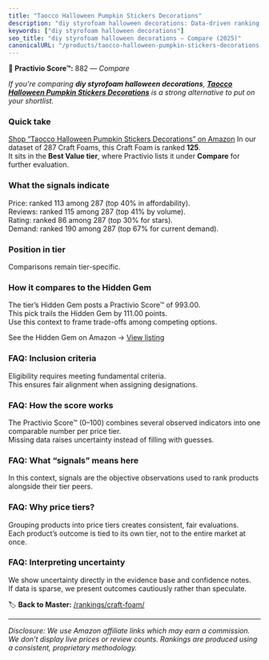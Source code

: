 ```yaml
---
title: "Taocco Halloween Pumpkin Stickers Decorations"
description: "diy styrofoam halloween decorations: Data-driven ranking using the Practivio Score™. Positioned by quality, value, demand, findability, momentum."
keywords: ["diy styrofoam halloween decorations"]
seo_title: "diy styrofoam halloween decorations — Compare (2025)"
canonicalURL: "/products/taocco-halloween-pumpkin-stickers-decorations-B0B4ZJN35B/"
---
```


**🛒 Practivio Score™:** 882 — _Compare_


*If you're comparing **diy styrofoam halloween decorations**, **[Taocco Halloween Pumpkin Stickers Decorations](https://www.amazon.com/dp/B0B4ZJN35B?tag=practivio-20)** is a strong alternative to put on your shortlist.*
### Quick take
[Shop “Taocco Halloween Pumpkin Stickers Decorations” on Amazon](https://www.amazon.com/dp/B0B4ZJN35B?tag=practivio-20)
In our dataset of 287 Craft Foams, this Craft Foam is ranked **125**.  
It sits in the **Best Value tier**, where Practivio lists it under **Compare** for further evaluation.

### What the signals indicate
Price: ranked 113 among 287 (top 40% in affordability).  
Reviews: ranked 115 among 287 (top 41% by volume).  
Rating: ranked 86 among 287 (top 30% for stars).  
Demand: ranked 190 among 287 (top 67% for current demand).

### Position in tier
Comparisons remain tier-specific.

### How it compares to the Hidden Gem
The tier’s Hidden Gem posts a Practivio Score™ of 993.00.  
This pick trails the Hidden Gem by 111.00 points.  
Use this context to frame trade-offs among competing options.  

See the Hidden Gem on Amazon → [View listing](https://www.amazon.com/dp/B07Q9PXSYL?tag=practivio-20)

### FAQ: Inclusion criteria
Eligibility requires meeting fundamental criteria.  
This ensures fair alignment when assigning designations.

### FAQ: How the score works
The Practivio Score™ (0–100) combines several observed indicators into one comparable number per price tier.  
Missing data raises uncertainty instead of filling with guesses.

### FAQ: What “signals” means here
In this context, signals are the objective observations used to rank products alongside their tier peers.

### FAQ: Why price tiers?
Grouping products into price tiers creates consistent, fair evaluations.  
Each product’s outcome is tied to its own tier, not to the entire market at once.

### FAQ: Interpreting uncertainty
We show uncertainty directly in the evidence base and confidence notes.  
If data is sparse, we present outcomes cautiously rather than speculate.

<!-- Missing template for Compare/CompareWithinPriceClass -->


🏷️ **Back to Master:** [/rankings/craft-foam/](/rankings/craft-foam/)

---
_Disclosure: We use Amazon affiliate links which may earn a commission. We don’t display live prices or review counts. Rankings are produced using a consistent, proprietary methodology._
